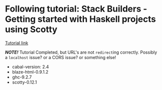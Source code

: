 # Following tutorial: Stack Builders - Getting started with Haskell projects using Scotty

[Tutorial link](https://www.stackbuilders.com/blog/getting-started-with-haskell-projects-using-scotty/)

***NOTE!*** Tutorial Completed, but URL's are not `redirect`ing correctly. Possibly a `localhost` issue? or a CORS issue? or something else!

- cabal-version: 2.4
- blaze-html-0.9.1.2
- ghc-9.2.7
- scotty-0.12.1
